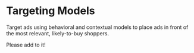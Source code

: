 # Targeting Models

Target ads using behavioral and contextual models to place ads in front of the most relevant, likely-to-buy shoppers.

Please add to it!
